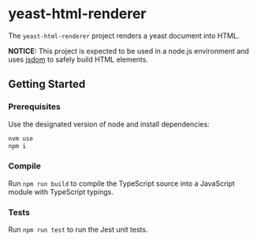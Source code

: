 # yeast-html-renderer

The `yeast-html-renderer` project renders a yeast document into HTML.

**NOTICE:** This project is expected to be used in a node.js environment and uses [jsdom](https://github.com/jsdom/jsdom) to safely build HTML elements.

## Getting Started

### Prerequisites

Use the designated version of node and install dependencies:

```sh
nvm use
npm i
```

### Compile

Run `npm run build` to compile the TypeScript source into a JavaScript module with TypeScript typings.

### Tests

Run `npm run test` to run the Jest unit tests.
